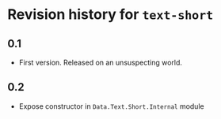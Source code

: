 # Revision history for `text-short`

## 0.1

* First version. Released on an unsuspecting world.

## 0.2

* Expose constructor in `Data.Text.Short.Internal` module
